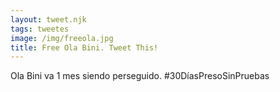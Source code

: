 ```yaml
---
layout: tweet.njk
tags: tweetes
image: /img/freeola.jpg
title: Free Ola Bini. Tweet This!
---
```

Ola Bini va 1 mes siendo perseguido. #30DíasPresoSinPruebas
